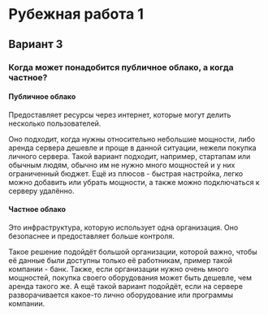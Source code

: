 # Рубежная работа 1
## Вариант 3

### Когда может понадобится публичное облако, а когда частное?

#### Публичное облако

Предоставляет ресурсы через интернет, которые могут делить несколько пользователей.

Оно подходит, когда нужны относительно небольшие мощности, либо аренда сервера дешевле и проще в данной ситуации, нежели
покупка личного сервера. Такой вариант подходит, например, стартапам или обычным людям, обычно им не нужно много мощностей
и у них ограниченный бюджет. Ещё из плюсов - быстрая настройка, легко можно добавить или убрать мощности, а также
можно подключаться к серверу удалённо.

#### Частное облако

Это инфраструктура, которую использует одна организация. Оно безопаснее и предоставляет больше контроля.

Такое решение подойдёт большой организации, которой важно, чтобы её данные были доступны только её работникам, пример
такой компании - банк. Также, если организации нужно очень много мощностей, покупка своего оборудования может быть
дешевле, чем аренда такого же. А ещё такой вариант подойдёт, если на сервере разворачивается какое-то лично оборудование
или программы компании.

